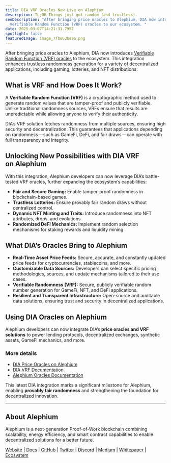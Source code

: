 ```yaml
---
title: DIA VRF Oracles Now Live on Alephium
description: TL;DR Things just got random (and trustless).
seoDescription: "After bringing price oracles to Alephium, DIA now introduces
  Verifiable Random Function (VRF) oracles to our ecosystem. "
date: 2025-03-07T14:21:31.795Z
spotlight: false
featuredImage: image_7fb863be9a.png
---
```

After bringing price oracles to Alephium, DIA now introduces [Verifiable Random Function (VRF) oracles](https://docs.alephium.org/infrastructure/Oracles/#randomness-oracles) to the ecosystem. This integration enhances trustless randomness generation for a variety of decentralized applications, including gaming, lotteries, and NFT distributions.

## What is VRF and How Does It Work?

A **Verifiable Random Function (VRF)** is a cryptographic method used to generate random values that are tamper-proof and publicly verifiable. Unlike traditional randomness sources, VRFs ensure that results are unpredictable while allowing anyone to verify their authenticity.

DIA’s VRF solution fetches randomness from multiple sources, ensuring high security and decentralization. This guarantees that applications depending on randomness — such as GameFi, DeFi, and fair draws — can operate with full transparency and integrity.

## Unlocking New Possibilities with DIA VRF on Alephium

With this integration, Alephium developers can now leverage DIA’s battle-tested VRF oracles, further expanding the ecosystem’s capabilities:

* **Fair and Secure Gaming:** Enable tamper-proof randomness in blockchain-based games.
* **Trustless Lotteries:** Ensure provably fair random draws without centralized control.
* **Dynamic NFT Minting and Traits:** Introduce randomness into NFT attributes, drops, and evolutions.
* **Randomized DeFi Mechanics:** Implement random selection mechanisms for staking rewards and liquidity mining.

## What DIA’s Oracles Bring to Alephium

* **Real-Time Asset Price Feeds:** Secure, accurate, and constantly updated price feeds for cryptocurrencies, stablecoins, and more.
* **Customizable Data Sources:** Developers can select specific pricing methodologies, sources, and update mechanisms tailored to their use cases.
* **Verifiable Randomness (VRF):** Secure, publicly verifiable random number generation for GameFi, NFT, and DeFi applications.
* **Resilient and Transparent Infrastructure:** Open-source and auditable data solutions, ensuring trust and security in decentralized applications.

## Using DIA Oracles on Alephium

Alephium developers can now integrate DIA’s **price oracles and VRF solutions** to power lending protocols, decentralized exchanges, synthetic assets, GameFi mechanics, and more.

### More details

* [DIA Price Oracles on Alephium](https://www.diadata.org/blog/post/dia-price-oracles-alephium-mainnet/)
* [DIA VRF Documentation](https://www.diadata.org/onchain-randomness/)
* [Alephium Oracles Documentation](https://docs.alephium.org/infrastructure/Oracles/)

This latest DIA integration marks a significant milestone for Alephium, enabling **provably fair randomness** and strengthening the foundation for decentralized innovation.

- - -

## About Alephium

Alephium is a next-generation Proof-of-Work blockchain combining scalability, energy efficiency, and smart contract capabilities to enable decentralized solutions for a better future.

[Website](/) | [Docs](https://docs.alephium.org/) | [GitHub](https://github.com/alephium) | [Twitter](https://twitter.com/alephium) | [Discord](/discord) | [Medium](https://medium.com/@alephium) | [Whitepaper](https://github.com/alephium/white-paper) | [Ecosystem](https://www.alph.land/)
